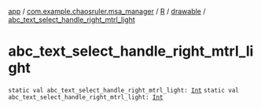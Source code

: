 [app](../../../index.md) / [com.example.chaosruler.msa_manager](../../index.md) / [R](../index.md) / [drawable](index.md) / [abc_text_select_handle_right_mtrl_light](.)

# abc_text_select_handle_right_mtrl_light

`static val abc_text_select_handle_right_mtrl_light: `[`Int`](https://kotlinlang.org/api/latest/jvm/stdlib/kotlin/-int/index.html)
`static val abc_text_select_handle_right_mtrl_light: `[`Int`](https://kotlinlang.org/api/latest/jvm/stdlib/kotlin/-int/index.html)